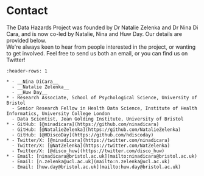# Contact

The Data Hazards Project was founded by Dr Natalie Zelenka and Dr Nina Di Cara, and is now co-led by Natalie, Nina and Huw Day. Our details are provided below.  
We're always keen to hear from people interested in the project, or wanting to get involved. Feel free to send us both an email, or you can find us on Twitter!


```{list-table}
:header-rows: 1

* - __Nina DiCara__
  - __Natalie Zelenka__
  - __Huw Day__
* - Research Associate, School of Psychological Science, University of Bristol
  - Senior Research Fellow in Health Data Science, Institute of Health Informatics, University College London
  - Data Scientist, Jean Golding Institute, University of Bristol
* - GitHub: [@ninadicara](https://github.com/ninadicara)
  - GitHub: [@NatalieZelenka](https://github.com/NatalieZelenka)
  - GitHub: [@HDiscoDay](https://github.com/hdiscoday)
* - Twitter/X: [@ninadicara](https://twitter.com/ninadicara)
  - Twitter/X: [@NatZelenka](https://twitter.com/NatZelenka)
  - Twitter/X: [@disco_huw](https://twitter.com/disco_huw)
* - Email: [ninadicara@bristol.ac.uk](mailto:ninadicara@bristol.ac.uk)
  - Email: [n.zelenka@ucl.ac.uk](mailto:n.zelenka@ucl.ac.uk)
  - Email: [huw.day@bristol.ac.uk](mailto:huw.day@bristol.ac.uk)
